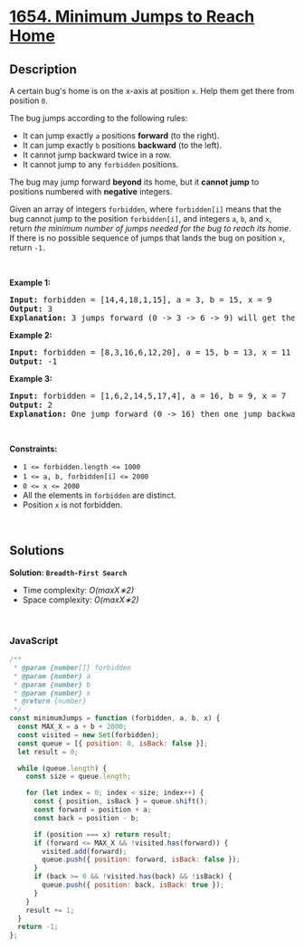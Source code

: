 # [1654. Minimum Jumps to Reach Home](https://leetcode.com/problems/minimum-jumps-to-reach-home)

## Description

<div class="xFUwe" data-track-load="description_content"><p>A certain bug's home is on the x-axis at position <code>x</code>. Help them get there from position <code>0</code>.</p>

<p>The bug jumps according to the following rules:</p>

<ul>
	<li>It can jump exactly <code>a</code> positions <strong>forward</strong> (to the right).</li>
	<li>It can jump exactly <code>b</code> positions <strong>backward</strong> (to the left).</li>
	<li>It cannot jump backward twice in a row.</li>
	<li>It cannot jump to any <code>forbidden</code> positions.</li>
</ul>

<p>The bug may jump forward <strong>beyond</strong> its home, but it <strong>cannot jump</strong> to positions numbered with <strong>negative</strong> integers.</p>

<p>Given an array of integers <code>forbidden</code>, where <code>forbidden[i]</code> means that the bug cannot jump to the position <code>forbidden[i]</code>, and integers <code>a</code>, <code>b</code>, and <code>x</code>, return <em>the minimum number of jumps needed for the bug to reach its home</em>. If there is no possible sequence of jumps that lands the bug on position <code>x</code>, return <code>-1.</code></p>

<p>&nbsp;</p>
<p><strong class="example">Example 1:</strong></p>

<pre><strong>Input:</strong> forbidden = [14,4,18,1,15], a = 3, b = 15, x = 9
<strong>Output:</strong> 3
<strong>Explanation:</strong> 3 jumps forward (0 -&gt; 3 -&gt; 6 -&gt; 9) will get the bug home.
</pre>

<p><strong class="example">Example 2:</strong></p>

<pre><strong>Input:</strong> forbidden = [8,3,16,6,12,20], a = 15, b = 13, x = 11
<strong>Output:</strong> -1
</pre>

<p><strong class="example">Example 3:</strong></p>

<pre><strong>Input:</strong> forbidden = [1,6,2,14,5,17,4], a = 16, b = 9, x = 7
<strong>Output:</strong> 2
<strong>Explanation:</strong> One jump forward (0 -&gt; 16) then one jump backward (16 -&gt; 7) will get the bug home.
</pre>

<p>&nbsp;</p>
<p><strong>Constraints:</strong></p>

<ul>
	<li><code>1 &lt;= forbidden.length &lt;= 1000</code></li>
	<li><code>1 &lt;= a, b, forbidden[i] &lt;= 2000</code></li>
	<li><code>0 &lt;= x &lt;= 2000</code></li>
	<li>All the elements in <code>forbidden</code> are distinct.</li>
	<li>Position <code>x</code> is not forbidden.</li>
</ul>
</div>

<p>&nbsp;</p>

## Solutions

**Solution: `Breadth-First Search`**

- Time complexity: <em>O(maxX∗2)</em>
- Space complexity: <em>O(maxX∗2)</em>

<p>&nbsp;</p>

### **JavaScript**

```js
/**
 * @param {number[]} forbidden
 * @param {number} a
 * @param {number} b
 * @param {number} x
 * @return {number}
 */
const minimumJumps = function (forbidden, a, b, x) {
  const MAX_X = a + b + 2000;
  const visited = new Set(forbidden);
  const queue = [{ position: 0, isBack: false }];
  let result = 0;

  while (queue.length) {
    const size = queue.length;

    for (let index = 0; index < size; index++) {
      const { position, isBack } = queue.shift();
      const forward = position + a;
      const back = position - b;

      if (position === x) return result;
      if (forward <= MAX_X && !visited.has(forward)) {
        visited.add(forward);
        queue.push({ position: forward, isBack: false });
      }
      if (back >= 0 && !visited.has(back) && !isBack) {
        queue.push({ position: back, isBack: true });
      }
    }
    result += 1;
  }
  return -1;
};
```
